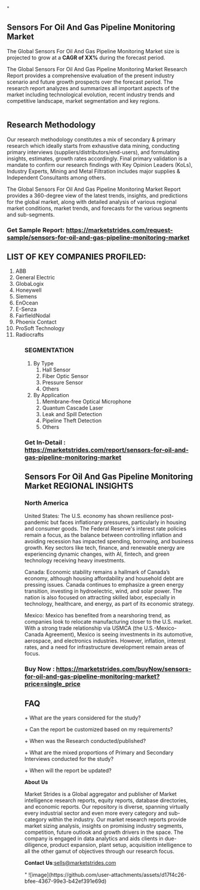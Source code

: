 "<h2>Sensors For Oil And Gas Pipeline Monitoring Market</h2>
<p>The Global Sensors For Oil And Gas Pipeline Monitoring Market size is projected to grow at a <strong>CAGR of XX%</strong> during the forecast period.</p>
<p>The Global Sensors For Oil And Gas Pipeline Monitoring Market Research Report provides a comprehensive evaluation of the present industry scenario and future growth prospects over the forecast period. The research report analyzes and summarizes all important aspects of the market including technological evolution, recent industry trends and competitive landscape, market segmentation and key regions.</p>
<p><img style=""width: 100%;"" src=""https://marketstrides.com//uploads/images/marketstrides-051.png"" alt=""Sensors For Oil And Gas Pipeline Monitoring Market Report Analysis"" /></p>
<h2>Research Methodology</h2>
<p>Our research methodology constitutes a mix of secondary &amp; primary research which ideally starts from exhaustive data mining, conducting primary interviews (suppliers/distributors/end-users), and formulating insights, estimates, growth rates accordingly. Final primary validation is a mandate to confirm our research findings with Key Opinion Leaders (KoLs), Industry Experts, Mining and Metal Filtration includes major supplies &amp; Independent Consultants among others.</p>
<p>The Global Sensors For Oil And Gas Pipeline Monitoring Market Report provides a 360-degree view of the latest trends, insights, and predictions for the global market, along with detailed analysis of various regional market conditions, market trends, and forecasts for the various segments and sub-segments.</p>
<h3><strong>Get Sample Report: <a href=
https://marketstrides.com/request-sample/sensors-for-oil-and-gas-pipeline-monitoring-market>https://marketstrides.com/request-sample/sensors-for-oil-and-gas-pipeline-monitoring-market</a></strong></h3>
<h2>LIST OF KEY COMPANIES PROFILED:</h2>
<p><ol><li>
ABB</li><li>General Electric</li><li>GlobaLogix</li><li>Honeywell</li><li>Siemens</li><li>EnOcean</li><li>E-Senza</li><li>FairfieldNodal </li><li>Phoenix Contact</li><li>ProSoft Technology</li><li>Radiocrafts


</li><ol></p>
<h3>SEGMENTATION</h3>
<p><ol><li>By Type<ol><li>Hall Sensor</li><li>Fiber Optic Sensor</li><li>Pressure Sensor</li><li>Others</li></ol></li><li>By Application<ol><li>Membrane-free Optical Microphone</li><li>Quantum Cascade Laser</li><li>Leak and Spill Detection</li><li>Pipeline Theft Detection</li><li>Others</li></ol></li></ol></p>
<h3><strong>Get In-Detail : <a href=https://marketstrides.com/report/sensors-for-oil-and-gas-pipeline-monitoring-market>https://marketstrides.com/report/sensors-for-oil-and-gas-pipeline-monitoring-market</a></strong></h3>
<h2>Sensors For Oil And Gas Pipeline Monitoring Market REGIONAL INSIGHTS</h2>
<h3>North America</h3>
<p>United States: The U.S. economy has shown resilience post-pandemic but faces inflationary pressures, particularly in housing and consumer goods. The Federal Reserve's interest rate policies remain a focus, as the balance between controlling inflation and avoiding recession has impacted spending, borrowing, and business growth. Key sectors like tech, finance, and renewable energy are experiencing dynamic changes, with AI, fintech, and green technology receiving heavy investments.</p>
<p>Canada: Economic stability remains a hallmark of Canada’s economy, although housing affordability and household debt are pressing issues. Canada continues to emphasize a green energy transition, investing in hydroelectric, wind, and solar power. The nation is also focused on attracting skilled labor, especially in technology, healthcare, and energy, as part of its economic strategy.</p>
<p>Mexico: Mexico has benefited from a nearshoring trend, as companies look to relocate manufacturing closer to the U.S. market. With a strong trade relationship via USMCA (the U.S.-Mexico-Canada Agreement), Mexico is seeing investments in its automotive, aerospace, and electronics industries. However, inflation, interest rates, and a need for infrastructure development remain areas of focus.</p>
<h3><strong>Buy Now : <a href=https://marketstrides.com/buyNow/sensors-for-oil-and-gas-pipeline-monitoring-market?price=single_price>https://marketstrides.com/buyNow/sensors-for-oil-and-gas-pipeline-monitoring-market?price=single_price</a></strong></h3>
<h2>FAQ</h2>
<p>+ What are the years considered for the study?</p>
<p>+ Can the report be customized based on my requirements?</p>
<p>+ When was the Research conducted/published?</p>
<p>+ What are the mixed proportions of Primary and Secondary Interviews conducted for the study?</p>
<p>+ When will the report be updated?</p>
<p>𝐀𝐛𝐨𝐮𝐭 𝐔𝐬</p>
<p>Market Strides is a Global aggregator and publisher of Market intelligence research reports, equity reports, database directories, and economic reports. Our repository is diverse, spanning virtually every industrial sector and even more every category and sub-category within the industry. Our market research reports provide market sizing analysis, insights on promising industry segments, competition, future outlook and growth drivers in the space. The company is engaged in data analytics and aids clients in due-diligence, product expansion, plant setup, acquisition intelligence to all the other gamut of objectives through our research focus.</p>
<p>𝐂𝐨𝐧𝐭𝐚𝐜𝐭 𝐔𝐬:<a href=mailto:sells@marketstrides.com>sells@marketstrides.com</a></p>"
![image](https://github.com/user-attachments/assets/d17f4c26-bfee-4367-99e3-b42ef391e69d)
